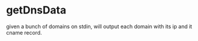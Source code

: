 # getDnsData

given a bunch of domains on stdin, will output each domain with its ip and it cname record.
